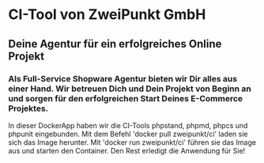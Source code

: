 # CI-Tool von ZweiPunkt GmbH

## Deine Agentur für ein erfolgreiches Online Projekt
### Als Full-Service Shopware Agentur bieten wir Dir alles aus einer Hand. Wir betreuen Dich und Dein Projekt von Beginn an und sorgen für den erfolgreichen Start Deines E-Commerce Projektes.

In dieser DockerApp haben wir die CI-Tools phpstand, phpmd, phpcs und phpunit eingebunden.
Mit dem Befehl 'docker pull zweipunkt/ci' laden sie sich das Image herunter. Mit 'docker run zweipunkt/ci' führen sie das Image aus und starten den Container.
Den Rest erledigt die Anwendung für Sie!